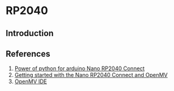 # RP2040

## Introduction

## References
1. [Power of python for arduino Nano RP2040 Connect](https://blog.arduino.cc/2021/08/24/power-of-python-for-arduino-nano-rp2040-connect-and-nano-33-ble/) 
2. [Getting started with the Nano RP2040 Connect and OpenMV](https://docs.arduino.cc/tutorials/nano-rp2040-connect/rp2040-openmv-setup#running-the-script-in-openmv)
3. [OpenMV IDE](https://openmv.io/pages/download)
